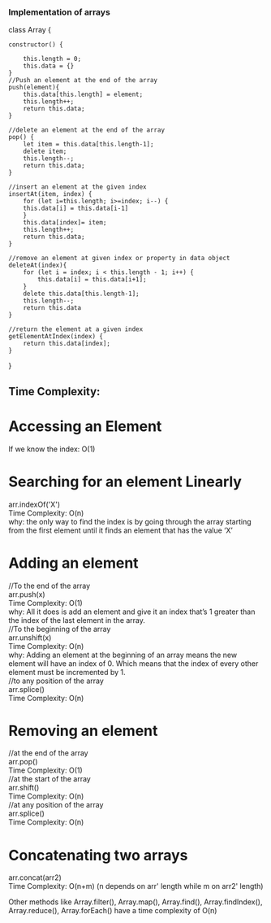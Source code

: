 ### Implementation of arrays

class Array { 

    constructor() {
    
        this.length = 0;
        this.data = {}
    }
    //Push an element at the end of the array
    push(element){
        this.data[this.length] = element;
        this.length++;
        return this.data;
    }

    //delete an element at the end of the array
    pop() {
        let item = this.data[this.length-1];
        delete item;
        this.length--;
        return this.data;
    }

    //insert an element at the given index
    insertAt(item, index) {
        for (let i=this.length; i>=index; i--) {
        this.data[i] = this.data[i-1]
        }
        this.data[index]= item;
        this.length++;
        return this.data;
    }

    //remove an element at given index or property in data object
    deleteAt(index){
        for (let i = index; i < this.length - 1; i++) {
            this.data[i] = this.data[i+1];
        }
        delete this.data[this.length-1];
        this.length--;
        return this.data
    }

    //return the element at a given index
    getElementAtIndex(index) {
        return this.data[index];
    }
}


## Time Complexity:

# Accessing an Element
  If we know the index: O(1)
  
# Searching for an element Linearly
arr.indexOf('X') </br>
Time Complexity: O(n)  </br>
why: the only way to find the index is by going through the array starting from the first element until it finds an element that has the value ‘X’

# Adding an element
  //To the end of the array </br>
  arr.push(x) </br>
  Time Complexity: O(1) </br>
  why: All it does is add an element and give it an index that’s 1 greater than the index of the last element in the array. </br>
  //To the beginning of the array </br>
  arr.unshift(x) </br>
  Time Complexity: O(n) </br>
  why: Adding an element at the beginning of an array means the new element will have an index of 0. Which means that the index of every other element must be incremented by 1. </br>
  //to any position of the array </br>
  arr.splice() </br>
  Time Complexity: O(n)
  
  
# Removing an element
  //at the end of the array </br>
  arr.pop() </br>
  Time Complexity: O(1) </br>
  //at the start of the array </br>
  arr.shift() </br>
  Time Complexity: O(n) </br>
  //at any position of the array </br>
  arr.splice() </br>
  Time Complexity: O(n)
  
# Concatenating two arrays
  arr.concat(arr2) </br>
  Time Complexity: O(n+m) (n depends on arr' length while m on arr2' length) </br>
  
Other methods like Array.filter(), Array.map(), Array.find(), Array.findIndex(), Array.reduce(), Array.forEach() have a time complexity of O(n)
